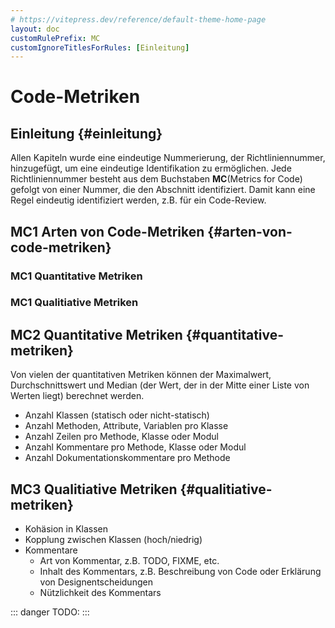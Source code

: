 ```yaml
---
# https://vitepress.dev/reference/default-theme-home-page
layout: doc
customRulePrefix: MC
customIgnoreTitlesForRules: [Einleitung]
---
```


# Code-Metriken

## Einleitung {#einleitung}

Allen Kapiteln wurde eine eindeutige Nummerierung, der Richtliniennummer, hinzugefügt, um eine eindeutige Identifikation zu ermöglichen.
Jede Richtliniennummer besteht aus dem Buchstaben **MC**(Metrics for Code) gefolgt von einer Nummer, die den Abschnitt identifiziert. Damit kann eine Regel eindeutig identifiziert werden, z.B. für ein Code-Review.

## MC1 Arten von Code-Metriken {#arten-von-code-metriken}

### MC1 Quantitative Metriken

### MC1 Qualitiative Metriken

## MC2 Quantitative Metriken {#quantitative-metriken}

Von vielen der quantitativen Metriken können der Maximalwert, Durchschnittswert und Median (der Wert, der in der Mitte einer Liste von Werten liegt) berechnet werden.

* Anzahl Klassen (statisch oder nicht-statisch)
* Anzahl Methoden, Attribute, Variablen pro Klasse
* Anzahl Zeilen pro Methode, Klasse oder Modul
* Anzahl Kommentare pro Methode, Klasse oder Modul
* Anzahl Dokumentationskommentare pro Methode

## MC3 Qualitiative Metriken {#qualitiative-metriken}

* Kohäsion in Klassen
* Kopplung zwischen Klassen (hoch/niedrig)
* Kommentare
  * Art von Kommentar, z.B. TODO, FIXME, etc.
  * Inhalt des Kommentars, z.B. Beschreibung von Code oder Erklärung von Designentscheidungen
  * Nützlichkeit des Kommentars

::: danger TODO:
:::
